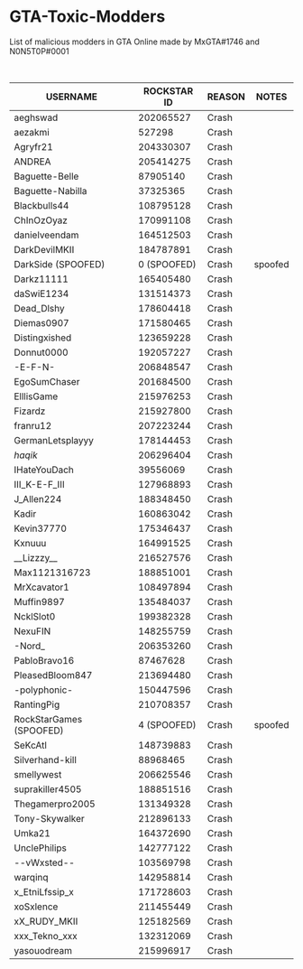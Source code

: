 # GTA-Toxic-Modders
List of malicious modders in GTA Online made by MxGTA#1746 and N0N5T0P#0001

<br>

USERNAME | ROCKSTAR ID | REASON | NOTES
------------ | ------------- | ------------- | -------------
aeghswad | 202065527 | Crash |
aezakmi | 527298 | Crash |
Agryfr21 | 204330307 | Crash |
ANDREA | 205414275 | Crash |
Baguette-Belle | 87905140 | Crash |
Baguette-Nabilla | 37325365 | Crash |
Blackbulls44 | 108795128 | Crash |
ChInOzOyaz | 170991108 | Crash |
danielveendam | 164512503 | Crash |
DarkDevilMKII | 184787891 | Crash |
DarkSide (SPOOFED) | 0 (SPOOFED) | Crash | spoofed
Darkz11111 | 165405480 | Crash |
daSwiE1234 | 131514373 | Crash |
Dead_Dlshy | 178604418 | Crash |
Diemas0907 | 171580465 | Crash |
Distingxished | 123659228 | Crash |
Donnut0000 | 192057227 | Crash |
-E-F-N- | 206848547 | Crash |
EgoSumChaser | 201684500 | Crash |
ElllisGame | 215976253 | Crash |
Fizardz | 215927800 | Crash |
franru12 | 207223244 | Crash |
GermanLetsplayyy | 178144453 | Crash |
_haqik_ | 206296404 | Crash |
IHateYouDach | 39556069 | Crash |
III_K-E-F_III | 127968893 | Crash |
J_Allen224 | 188348450 | Crash |
Kadir | 160863042 | Crash |
Kevin37770 | 175346437 | Crash |
Kxnuuu | 164991525 | Crash |
\_\_Lizzzy\_\_ | 216527576 | Crash  |
Max1121316723 | 188851001 | Crash |
MrXcavator1 | 108497894 | Crash |
Muffin9897 | 135484037 | Crash |
NcklSlot0 | 199382328 | Crash |
NexuFIN | 148255759 | Crash |
-Nord_ | 206353260 | Crash |
PabloBravo16 | 87467628 | Crash |
PleasedBloom847 | 213694480 | Crash |
-polyphonic- | 150447596 | Crash |
RantingPig | 210708357 | Crash |
RockStarGames (SPOOFED) | 4 (SPOOFED) | Crash | spoofed
SeKcAtl | 148739883 | Crash |
Silverhand-kill | 88968465 | Crash |
smellywest | 206625546 | Crash |
suprakiller4505 | 188851516 | Crash |
Thegamerpro2005 | 131349328 | Crash |
Tony-Skywalker | 212896133 | Crash |
Umka21 | 164372690 | Crash |
UnclePhilips | 142777122 | Crash |
--vWxsted-- | 103569798 | Crash |
warqinq | 142958814 | Crash |
x_EtniLfssip_x | 171728603 | Crash |
xoSxlence | 211455449 | Crash |
xX_RUDY_MKII | 125182569 | Crash |
xxx_Tekno_xxx | 132312069 | Crash |
yasouodream | 215996917 | Crash |



